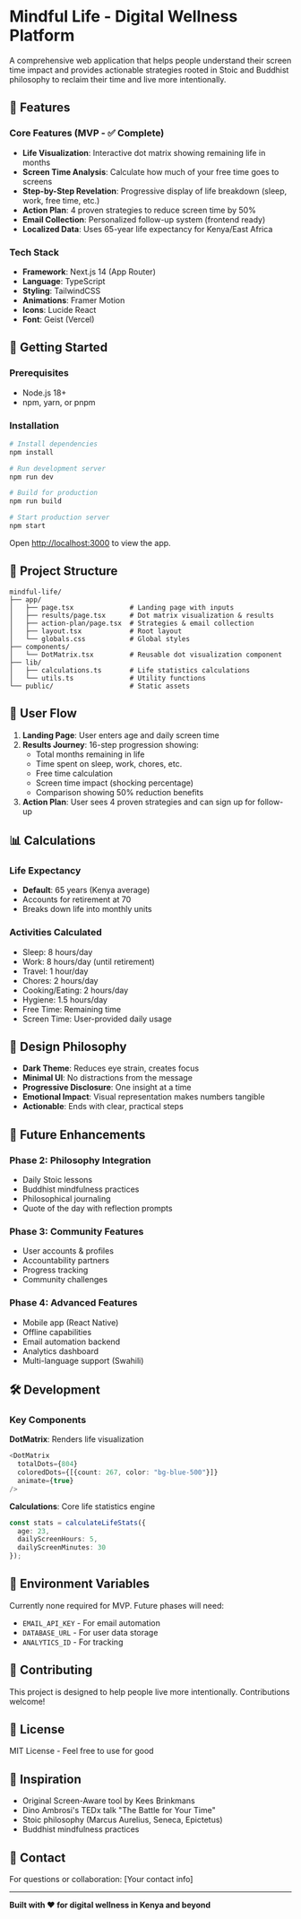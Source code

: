 # Mindful Life - Digital Wellness Platform

A comprehensive web application that helps people understand their screen time impact and provides actionable strategies rooted in Stoic and Buddhist philosophy to reclaim their time and live more intentionally.

## 🌟 Features

### Core Features (MVP - ✅ Complete)
- **Life Visualization**: Interactive dot matrix showing remaining life in months
- **Screen Time Analysis**: Calculate how much of your free time goes to screens
- **Step-by-Step Revelation**: Progressive display of life breakdown (sleep, work, free time, etc.)
- **Action Plan**: 4 proven strategies to reduce screen time by 50%
- **Email Collection**: Personalized follow-up system (frontend ready)
- **Localized Data**: Uses 65-year life expectancy for Kenya/East Africa

### Tech Stack
- **Framework**: Next.js 14 (App Router)
- **Language**: TypeScript
- **Styling**: TailwindCSS
- **Animations**: Framer Motion
- **Icons**: Lucide React
- **Font**: Geist (Vercel)

## 🚀 Getting Started

### Prerequisites
- Node.js 18+ 
- npm, yarn, or pnpm

### Installation

```bash
# Install dependencies
npm install

# Run development server
npm run dev

# Build for production
npm run build

# Start production server
npm start
```

Open [http://localhost:3000](http://localhost:3000) to view the app.

## 📁 Project Structure

```
mindful-life/
├── app/
│   ├── page.tsx              # Landing page with inputs
│   ├── results/page.tsx      # Dot matrix visualization & results
│   ├── action-plan/page.tsx  # Strategies & email collection
│   ├── layout.tsx            # Root layout
│   └── globals.css           # Global styles
├── components/
│   └── DotMatrix.tsx         # Reusable dot visualization component
├── lib/
│   ├── calculations.ts       # Life statistics calculations
│   └── utils.ts              # Utility functions
└── public/                   # Static assets
```

## 🎯 User Flow

1. **Landing Page**: User enters age and daily screen time
2. **Results Journey**: 16-step progression showing:
   - Total months remaining in life
   - Time spent on sleep, work, chores, etc.
   - Free time calculation
   - Screen time impact (shocking percentage)
   - Comparison showing 50% reduction benefits
3. **Action Plan**: User sees 4 proven strategies and can sign up for follow-up

## 📊 Calculations

### Life Expectancy
- **Default**: 65 years (Kenya average)
- Accounts for retirement at 70
- Breaks down life into monthly units

### Activities Calculated
- Sleep: 8 hours/day
- Work: 8 hours/day (until retirement)
- Travel: 1 hour/day
- Chores: 2 hours/day
- Cooking/Eating: 2 hours/day
- Hygiene: 1.5 hours/day
- Free Time: Remaining time
- Screen Time: User-provided daily usage

## 🎨 Design Philosophy

- **Dark Theme**: Reduces eye strain, creates focus
- **Minimal UI**: No distractions from the message
- **Progressive Disclosure**: One insight at a time
- **Emotional Impact**: Visual representation makes numbers tangible
- **Actionable**: Ends with clear, practical steps

## 🔮 Future Enhancements

### Phase 2: Philosophy Integration
- Daily Stoic lessons
- Buddhist mindfulness practices
- Philosophical journaling
- Quote of the day with reflection prompts

### Phase 3: Community Features
- User accounts & profiles
- Accountability partners
- Progress tracking
- Community challenges

### Phase 4: Advanced Features
- Mobile app (React Native)
- Offline capabilities
- Email automation backend
- Analytics dashboard
- Multi-language support (Swahili)

## 🛠️ Development

### Key Components

**DotMatrix**: Renders life visualization
```typescript
<DotMatrix 
  totalDots={804} 
  coloredDots={[{count: 267, color: "bg-blue-500"}]}
  animate={true}
/>
```

**Calculations**: Core life statistics engine
```typescript
const stats = calculateLifeStats({
  age: 23,
  dailyScreenHours: 5,
  dailyScreenMinutes: 30
});
```

## 📝 Environment Variables

Currently none required for MVP. Future phases will need:
- `EMAIL_API_KEY` - For email automation
- `DATABASE_URL` - For user data storage
- `ANALYTICS_ID` - For tracking

## 🤝 Contributing

This project is designed to help people live more intentionally. Contributions welcome!

## 📄 License

MIT License - Feel free to use for good

## 🙏 Inspiration

- Original Screen-Aware tool by Kees Brinkmans
- Dino Ambrosi's TEDx talk "The Battle for Your Time"
- Stoic philosophy (Marcus Aurelius, Seneca, Epictetus)
- Buddhist mindfulness practices

## 📧 Contact

For questions or collaboration: [Your contact info]

---

**Built with ❤️ for digital wellness in Kenya and beyond**
